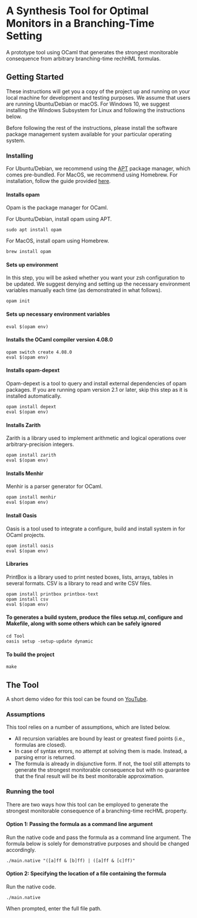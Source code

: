 # A Synthesis Tool for Optimal Monitors in a Branching-Time Setting

A prototype tool using OCaml that generates the strongest monitorable consequence from arbitrary branching-time rechHML formulas.

## Getting Started

These instructions will get you a copy of the project up and running on your local machine for development and testing purposes. 
We assume that users are running Ubuntu/Debian or macOS. 
For Windows 10, we suggest installing the Windows Subsystem for Linux and following the instructions below.
 <!-- or alternatively, configure Chocolatey and install the software packages mentioned via choco install. However, our instructions will not detail how detectEr is installed and used on Windows systems. -->
Before following the rest of the instructions, please install the software package management system available for your particular operating system.

### Installing

For Ubuntu/Debian, we recommend using the [APT](https://ubuntu.com/server/docs/package-management) package manager, which comes pre-bundled.
For MacOS, we recommend using Homebrew. For installation, follow the guide provided [here](https://brew.sh).

<!-- #### Installs curl
For Ubuntu/Debian, install curl using APT.
```
sudo apt install curl
```
For MacOS, install curl using Homebrew.
```
brew install curl
``` -->
#### Installs opam 
<!-- The following command simply downloads and installs the proper pre-compiled binary for Opam based on your architecture. -->
Opam is the package manager for OCaml. 
<!-- ```
sh <(curl -sL https://raw.githubusercontent.com/ocaml/opam/master/shell/install.sh)
``` -->
For Ubuntu/Debian, install opam using APT.
```
sudo apt install opam
``` 
For MacOS, install opam using Homebrew.
```
brew install opam
```
#### Sets up environment
In this step, you will be asked whether you want your zsh configuration to be updated. We suggest denying and setting up the necessary environment variables manually each time (as demonstrated in what follows).     
```
opam init
```
#### Sets up necessary environment variables
```
eval $(opam env)
```
#### Installs the OCaml compiler version 4.08.0
```
opam switch create 4.08.0
eval $(opam env)
```
#### Installs opam-depext 
Opam-depext is a tool to query and install external dependencies of opam packages. 
If you are running opam version 2.1 or later, skip this step as it is installed automatically.   
```
opam install depext
eval $(opam env)
```
#### Installs Zarith 
Zarith is a library used to implement arithmetic and logical operations over arbitrary-precision integers.
```
opam install zarith
eval $(opam env)
```
#### Installs Menhir 
Menhir is a parser generator for OCaml.
```
opam install menhir
eval $(opam env)
```
#### Install Oasis 
Oasis is a tool used to integrate a configure, build and install system in for OCaml projects.
```
opam install oasis
eval $(opam env)
```
#### Libraries 
PrintBox is a library used to print nested boxes, lists, arrays, tables in several formats. 
CSV is a library to read and write CSV files. 
```
opam install printbox printbox-text
opam install csv
eval $(opam env)
```
#### To generates a build system, produce the files setup.ml, configure and Makefile, along with some others which can be safely ignored
```
cd Tool
oasis setup -setup-update dynamic
```
#### To build the project
```
make
```

## The Tool 

A short demo video for this tool can be found on [YouTube](https://youtu.be/XI6GoG4MaNk). 
<!-- We highly encourage you to consult the paper that sets all the theoretical foundations for this tool.   -->

### Assumptions
This tool relies on a number of assumptions, which are listed below.
* All recursion variables are bound by least or greatest fixed points (i.e., formulas are closed).
* In case of syntax errors, no attempt at solving them is made. Instead, a parsing error is returned. 
* The formula is already in disjunctive form. If not, the tool still attempts to generate the strongest monitorable consequence but with no guarantee that the final result will be its best monitorable approximation.  

### Running the tool
There are two ways how this tool can be employed to generate the strongest monitorable consequence of a branching-time recHML property. 

#### Option 1: Passing the formula as a command line argument 
Run the native code and pass the formula as a command line argument. The formula below is solely for demonstrative purposes and should be changed accordingly.
```
./main.native "([a]ff & [b]ff) | ([a]ff & [c]ff)"
```

#### Option 2: Specifying the location of a file containing the formula 
Run the native code.
```
./main.native
```
When prompted, enter the full file path.

<!-- ## Authors
